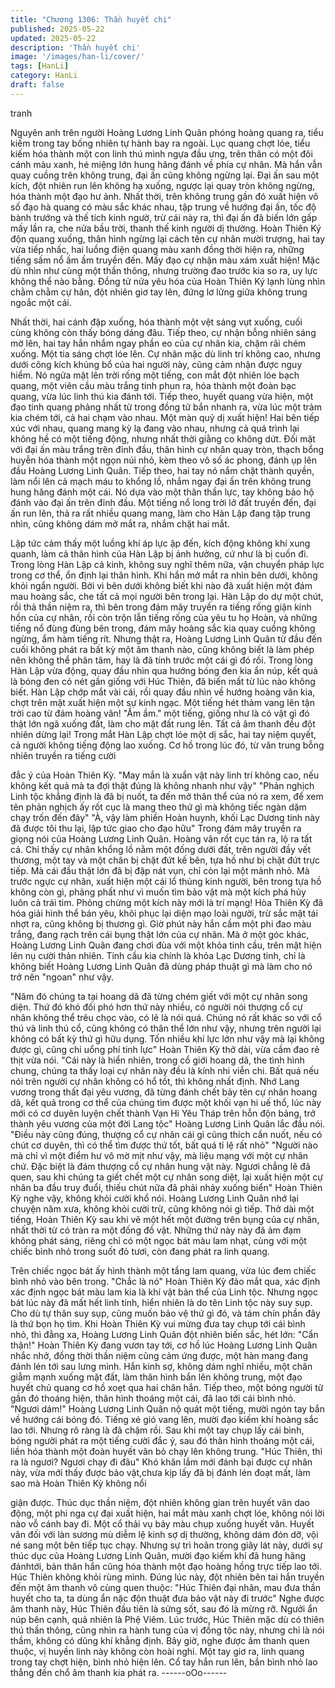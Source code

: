 ```yaml
---
title: "Chương 1306: Thần huyết chi"
published: 2025-05-22
updated: 2025-05-22
description: 'Thần huyết chi'
image: '/images/han-li/cover/'
tags: [HanLi]
category: HanLi
draft: false
---
```


tranh

Nguyên anh trên người Hoàng Lương Linh Quân phóng hoàng
quang ra, tiểu kiếm trong tay bống nhiên tự hành bay ra ngoài.
Lục quang chợt lóe, tiểu kiếm hóa thành một con linh thú mình
ngựa đầu ưng, trên thân có một đôi cánh màu xanh, hé miệng lớn
hung hăng đánh về phía cự nhân.
Mà hắn vẫn quay cuồng trên không trung, đại ấn cũng không
ngừng lại.
Đại ấn sau một kích, đột nhiên run lên không hạ xuống, ngược lại
quay tròn không ngừng, hóa thành một đạo hư ảnh.
Nhất thời, trên không trung gần đó xuất hiện vô số đạo hà quang
có màu sắc khác nhau, tập trung về hướng đại ấn, tốc độ bành
trướng và thế tích kinh ngườ, trừ cái này ra, thì đại ấn đã biến lớn
gấp mấy lần ra, che nửa bầu trời, thanh thế kinh người dị thường.
Hoàn Thiên Ký độn quang xuống, thân hình ngừng lại cách tên cự
nhân mười trượng, hai tay vừa tiếp nhấc, hai luồng điện quang
màu xanh đồng thời hiện ra, những tiếng sấm nổ ầm ầm truyền
đến.
Mấy đạo cự nhận màu xám xuất hiện!
Mặc dù nhìn như cùng một thần thông, nhưng trường đao trước
kia so ra, uy lực không thể nào bằng.
Đồng tử nửa yêu hóa của Hoàn Thiên Ký lạnh lùng nhìn chằm
chằm cự hân, đột nhiên giơ tay lên, đứng lơ lửng giữa không
trung ngoắc một cái.

Nhất thời, hai cánh đập xuống, hóa thành một vệt sáng vụt xuống,
cuối cùng không còn thấy bóng dáng đâu.
Tiếp theo, cự nhận bỗng nhiên sáng mờ lên, hai tay hắn nhắm
ngay phần eo của cự nhân kia, chậm rãi chém xuống.
Một tia sáng chợt lóe lên.
Cự nhân mặc dù linh trí không cao, nhưng dưới công kích khủng
bổ của hai người này, cũng cảm nhận được nguy hiểm.
Nó ngửa mặt lên trời rống một tiếng, con mắt đột nhiên lóe bạch
quang, một viên cầu màu trắng tinh phun ra, hóa thành một đoàn
bạc quang, vừa lúc linh thú kia đánh tới.
Tiếp theo, huyết quang vừa hiện, một đạo tinh quang phảng nhất
từ trong đồng tử bắn nhanh ra, vừa lúc một trảm kia chém tới, cả
hai chạm vào nhau.
Một màn quỷ dị xuất hiện!
Hai bên tiếp xúc với nhau, quang mang kỳ lạ đang vào nhau,
nhưng cả quá trình lại không hề có một tiếng động, nhưng nhất
thời giằng co không dứt.
Đối mặt với đại ấn màu trắng trên đỉnh đầu, thân hình cự nhân
quay tròn, thạch bổng huyễn hóa thành một ngọn núi nhỏ, kèm
theo vô số ác phong, đánh ụp lên đầu Hoàng Lương Linh Quân.
Tiếp theo, hai tay nó nắm chặt thành quyền, làm nổi lên cả mạch
máu to khổng lồ, nhắm ngay đại ấn trên không trung hung hăng
đánh một cái.
Nó dựa vào một thân thần lực, tay không bảo hộ đánh vào đại ấn
trên đỉnh đầu.
Một tiếng nổ long trời lở đất truyền đến, đại ấn run lên, thả ra rất
nhiều quang mang, làm cho Hàn Lập đang tập trung nhìn, cũng
không dám mở mắt ra, nhắm chặt hai mắt.

Lập tức cảm thấy một luồng khí áp lực ập đến, kích động không
khí xung quanh, làm cả thân hình của Hàn Lập bị ảnh hưởng, cứ
như là bị cuốn đi.
Trong lòng Hàn Lập cả kinh, không suy nghĩ thêm nữa, vận
chuyển pháp lực trong cơ thể, ổn định lại thân hình.
Khi hắn mở mắt ra nhìn bên dưới, không khỏi ngẩn người.
Bởi vì bên dưới không biết khi nào đã xuất hiện một đám mau
hoàng sắc, che tất cả mọi người bên trong lại.
Hàn Lập do dự một chút, rồi thả thần niệm ra, thì bên trong đám
mây truyền ra tiếng rống giận kinh hồn của cự nhân, rồi còn trộn
lẫn tiếng rống của yêu tu họ Hoàn, và những tiếng nổ đùng đùng
bên trong, đám mây hoàng sắc kia quay cuồng không ngừng, ẩm
hàm tiếng rít.
Nhưng thật ra, Hoàng Lương Linh Quân từ đầu đến cuối không
phát ra bất kỳ một âm thanh nào, cũng không biết là làm phép
nên không thể phân tâm, hay là đã tính trước một cái gì đó rồi.
Trong lòng Hàn Lập vừa động, quay đầu nhìn qua hướng bóng
đen kia ẩn núp, kết quả là bóng đen có nét gần giống với Húc
Thiên, đã biến mất từ lúc nào không biết.
Hàn Lập chớp mắt vài cái, rồi quay đầu nhìn về hướng hoàng vân
kia, chợt trên mặt xuất hiện một sự kinh ngạc.
Một tiếng hét thảm vang lên tận trời cao từ đám hoàng vân! "Ầm
ầm." một tiếng, giống như là có vật gì đó thật lớn ngã xuống đất,
làm cho mặt đất rung lên.
Tất cả âm thanh đều đột nhiên dừng lại!
Trong mắt Hàn Lập chợt lóe một dị sắc, hai tay niệm quyết, cả
người không tiếng động lao xuống.
Cơ hồ trong lúc đó, từ vân trung bỗng nhiên truyền ra tiếng cười

đắc ý của Hoàn Thiên Kỳ.
"May mắn là xuẩn vật này linh trí không cao, nếu không kết quả
mà ta đợi thật đúng là không nhanh như vậy"
"Phản nghịch Linh tộc khẳng định là đã bị nuốt, ta đến mở thân
thể của nó ra xem, để xem tên phản nghịch ấy rốt cục là mang
theo thứ gì mà không tiếc ngàn dặm chạy trốn đến đây"
"À, vậy làm phiền Hoàn huynh, khối Lạc Dương tinh này đã được
tôi thu lại, lập tức giao cho đạo hữu" Trong đám mây truyền ra
giọng nói của Hoàng Lương Linh Quân.
Hoàng vân rốt cục tán ra, lộ ra tất cả.
Chỉ thấy cự nhân khổng lồ nằm một đống dưới đất, trên người
đầy vết thương, một tay và một chân bị chặt đứt kế bên, tựa hồ
như bị chặt đứt trực tiếp.
Mà cái đầu thật lớn đã bị đập nát vụn, chỉ còn lại một mảnh nhỏ.
Mà trước ngực cự nhân, xuất hiện một cái lổ thủng kinh người,
bên trong tựa hồ không còn gì, phảng phất như vì muốn tìm bảo
vật mà một kích phá hủy luôn cả trái tim.
Phỏng chừng một kích này mới là trí mạng!
Hòa Thiên Kỳ đã hóa giải hình thể bán yêu, khôi phục lại diện
mạo loài người, trừ sắc mặt tái nhợt ra, cũng không bị thương gì.
Giờ phút này hắn cầm một phi đao màu trắng, đang rạch trên cái
bụng thật lớn của cự nhân.
Mà ở một góc khác, Hoàng Lương Linh Quân đang chơi đùa với
một khỏa tinh cầu, trên mặt hiện lên nụ cười thản nhiên.
Tinh cầu kia chính là khỏa Lạc Dương tinh, chỉ là không biết
Hoàng Lương Linh Quân đã dùng pháp thuật gì mà làm cho nó
trở nên "ngoan" như vậy.

"Năm đó chúng ta tại hoang dã đã từng chém giết với một cự
nhân song diện. Thứ đó khó đối phó hơn thứ này nhiều, có người
nói thượng cổ cự nhân không thể trêu chọc vào, có lẽ là nói quá.
Chúng nó rất khác so với cổ thú và linh thú cổ, cũng không có
thân thể lớn như vậy, nhưng trên người lại không có bất kỳ thứ gì
hữu dụng. Tốn nhiều khí lực lớn như vậy mà lại không được gì,
cũng chỉ uổng phí tinh lực" Hoàn Thiên Kỳ thở dài, vừa cầm đao
rẻ thịt vừa nói.
"Cái này là hiển nhiên, trong cổ giới hoang dã, the tình hình
chung, chúng ta thấy loại cự nhân này đều là kính nhi viễn chi.
Bất quá nếu nói trên người cự nhân không có hổ tốt, thì không
nhất định. Nhớ Lang vương trong thất đại yêu vương, đã từng
đánh chết bảy tên cự nhân hoang dã, kết quả trong cơ thể của
chúng tìm được một khối vạn hi uế thổ, lúc này mới có cơ duyên
luyện chết thành Vạn Hi Yêu Tháp trên hỗn độn bảng, trở thành
yêu vương của một đời Lang tộc" Hoàng Lương Linh Quân lắc
đầu nói.
"Điều này cũng đúng, thượng cổ cự nhân cái gì cũng thích cắn
nuốt, nếu có chút cơ duyên, thì có thể tìm được thứ tốt, bất quá tỉ
lệ rất nhỏ"
"Người nào mà chỉ vì một điểm hư vô mờ mịt như vậy, mà liệu
mạng với một cự nhân chứ. Đặc biệt là đám thượng cổ cự nhân
hung vật này. Ngươi chẳng lẽ đã quen, sau khi chúng ta giết chết
một cự nhân song diệt, lại xuất hiện một cự nhân ba đầu truy
đuổi, thiếu chút nữa đã phải nhảy xuống biển" Hoàn Thiên Kỳ
nghe vậy, không khỏi cười khổ nói.
Hoàng Lương Linh Quân nhớ lại chuyện năm xưa, không khỏi
cười trừ, cũng không nói gì tiếp.
Thở dài một tiếng, Hoàn Thiên Kỳ sau khi vẽ một hết một đường
trên bụng của cự nhân, nhất thời từ có tràn ra một đống đồ vật.
Những thứ này này đã ảm đạm không phát sáng, riêng chỉ có một
ngọc bát màu lam nhạt, cùng với một chiếc bình nhỏ trong suốt
đỏ tươi, còn đang phát ra linh quang.

Trên chiếc ngọc bát ấy hình thành một tầng lam quang, vừa lúc
đem chiếc bình nhỏ vào bên trong.
"Chắc là nó" Hoàn Thiên Kỳ đảo mắt qua, xác định xác định ngọc
bát màu lam kia là khí vật bản thể của Linh tộc.
Nhưng ngọc bát lúc này đã mất hết linh tính, hiển nhiên là do tên
Linh tộc này suy sụp.
Cho dù tự thân suy sụp, cũng muốn bảo vệ thứ gì đó, và tám chín
phần đây là thứ bọn họ tìm.
Khi Hoàn Thiên Kỳ vui mừng đưa tay chụp tới cái bình nhỏ, thì
đằng xa, Hoàng Lương Linh Quân đột nhiên biến sắc, hét lớn:
"Cẩn thận!" Hoàn Thiên Kỳ đang vươn tay tới, cơ hồ lúc Hoàng
Lương Linh Quân nhắc nhở, đồng thời thần niệm cũng cảm ứng
được, một hàn mang đang đánh lén tới sau lưng mình.
Hắn kinh sợ, không dám nghĩ nhiều, một chân giẫm mạnh xuống
mặt đất, làm thân hình bắn lên không trung, một đạo huyết chủ
quang cơ hồ xoẹt qua hai chân hắn.
Tiếp theo, một bóng người từ gần đó thoáng hiện, thân hình
thoáng một cái, đã lao tới cái bình nhỏ.
"Ngươi dám!" Hoàng Lương Linh Quân nộ quát một tiếng, mười
ngón tay bắn về hướng cái bóng đó.
Tiếng xé gió vang lên, mười đạo kiếm khí hoàng sắc lao tới.
Nhưng rõ ràng là đã chậm rồi.
Sau khi một tay chụp lấy cái bình, bóng người phát ra một tiếng
cười đắc ý, sau đó thân hình thoáng một cái, liền hóa thành một
đoàn huyết vân bỏ chạy lên không trung.
"Húc Thiên, thì ra là ngươi? Ngươi chạy đi đâu" Khó khăn lắm mới
đánh bại được cự nhân này, vừa mới thấy được bảo vật,chưa kịp
lấy đã bị đánh lén đoạt mất, làm sao mà Hoàn Thiên Kỳ không nổi

giận được.
Thúc dục thần niệm, đột nhiên không gian trên huyết vân dao
động, một phi nga cự đại xuất hiện, hai mắt màu xanh chợt lóe,
không nói lời nào vỗ cánh bay đi.
Một cổ thải vụ bảy màu chụp xuống huyết vân.
Huyết vân đối với làn sương mù diễm lệ kinh sợ dị thường, không
dám đón dỡ, vội né sang một bên tiếp tục chạy.
Nhưng sự trì hoãn trong giây lát này, dưới sự thúc dục của Hoàng
Lương Linh Quân, mười đạo kiếm khí đã hung hăng đánhtới, bản
thân hắn cũng hóa thành một đạo hoàng hồng trực tiếp lao tới.
Húc Thiên không khỏi rùng mình.
Đúng lúc này, đột nhiên bên tai hắn truyền đến một âm thanh vô
cùng quen thuộc:
"Húc Thiên đại nhân, mau đưa thần huyết cho ta, ta dùng ẩn nặc
độn thuật đưa bảo vật này đi trước" Nghe được âm thanh này,
Húc Thiên đầu tiên là sửng sốt, sau đó là mừng rỡ.
Ngưởi ẩn núp bên cạnh, quả nhiên là Phệ Viêm.
Lúc trước, Húc Thiên mặc dù có thiên thú thần thông, cũng nhìn
ra hành tung của vị đồng tộc này, nhưng chỉ là nói thầm, không có
dũng khí khẳng định.
Bây giờ, nghe được âm thanh quen thuộc, vị huyền linh này
không còn hoài nghi.
Một tay giơ ra, linh quang trong tay chợt hiện, bình nhỏ hiện lên.
Cổ tay hắn run lên, bắn bình nhỏ lao thẳng đến chổ âm thanh kia
phát ra.
------oOo------
